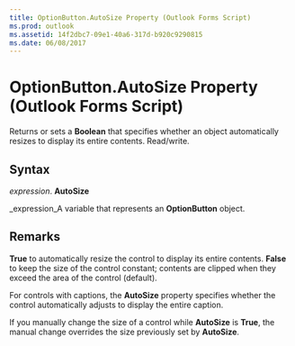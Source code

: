 ```yaml
---
title: OptionButton.AutoSize Property (Outlook Forms Script)
ms.prod: outlook
ms.assetid: 14f2dbc7-09e1-40a6-317d-b920c9290815
ms.date: 06/08/2017
---
```



# OptionButton.AutoSize Property (Outlook Forms Script)

Returns or sets a **Boolean** that specifies whether an object automatically resizes to display its entire contents. Read/write.


## Syntax

 _expression_. **AutoSize**

 _expression_A variable that represents an **OptionButton** object.


## Remarks

 **True** to automatically resize the control to display its entire contents. **False** to keep the size of the control constant; contents are clipped when they exceed the area of the control (default).

For controls with captions, the **AutoSize** property specifies whether the control automatically adjusts to display the entire caption.

If you manually change the size of a control while **AutoSize** is **True**, the manual change overrides the size previously set by **AutoSize**.


